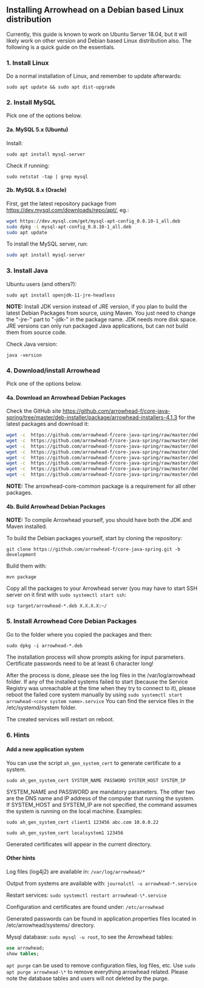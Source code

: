 ## Installing Arrowhead on a Debian based Linux distribution

Currently, this guide is known to work on Ubuntu Server 18.04, but it will likely work on other
version and Debian based Linux distribution also. The following is a quick guide on the essentials.

### 1. Install Linux

Do a normal installation of Linux, and remember to update afterwards:

`sudo apt update && sudo apt dist-upgrade`

### 2. Install MySQL

Pick one of the options below.

#### 2a. MySQL 5.x (Ubuntu)

Install:

`sudo apt install mysql-server`

Check if running:

`sudo netstat -tap | grep mysql`

#### 2b. MySQL 8.x (Oracle)

First, get the latest repository package from <https://dev.mysql.com/downloads/repo/apt/>, eg.:

```bash
wget https://dev.mysql.com/get/mysql-apt-config_0.8.10-1_all.deb
sudo dpkg -i mysql-apt-config_0.8.10-1_all.deb
sudo apt update
```

To install the MySQL server, run:

```bash
sudo apt install mysql-server
```

### 3. Install Java

Ubuntu users (and others?):

`sudo apt install openjdk-11-jre-headless`

**NOTE:** Install JDK version instead of JRE version, if you plan to build the latest Debian Packages from source, using Maven. You just need to 
change the "-jre-" part to "-jdk-" in the package name. JDK needs more disk space. JRE versions can only run packaged Java applications, but can 
not build them from source code.

Check Java version:

`java -version`

### 4. Download/install Arrowhead 

Pick one of the options below.

#### 4a. Download an Arrowhead Debian Packages 

Check the GitHub site <https://github.com/arrowhead-f/core-java-spring/tree/master/deb-installer/package/arrowhead-installers-4.1.3> for the latest packages and download
it: 

```bash
wget -c  https://github.com/arrowhead-f/core-java-spring/raw/master/deb-installer/package/arrowhead-installers-4.1.3/arrowhead-core-common_4.1.3.deb
wget -c  https://github.com/arrowhead-f/core-java-spring/raw/master/deb-installer/package/arrowhead-installers-4.1.3/arrowhead-authorization_4.1.3.deb
wget -c  https://github.com/arrowhead-f/core-java-spring/raw/master/deb-installer/package/arrowhead-installers-4.1.3/arrowhead-choreographer_4.1.3.deb
wget -c  https://github.com/arrowhead-f/core-java-spring/raw/master/deb-installer/package/arrowhead-installers-4.1.3/arrowhead-eventhandler_4.1.3.deb
wget -c  https://github.com/arrowhead-f/core-java-spring/raw/master/deb-installer/package/arrowhead-installers-4.1.3/arrowhead-gatekeeper_4.1.3.deb
wget -c  https://github.com/arrowhead-f/core-java-spring/raw/master/deb-installer/package/arrowhead-installers-4.1.3/arrowhead-gateway_4.1.3.deb
wget -c  https://github.com/arrowhead-f/core-java-spring/raw/master/deb-installer/package/arrowhead-installers-4.1.3/arrowhead-orchestrator_4.1.3.deb
wget -c  https://github.com/arrowhead-f/core-java-spring/raw/master/deb-installer/package/arrowhead-installers-4.1.3/arrowhead-serviceregistry_4.1.3.deb
```

**NOTE:** The arrowhead-core-common package is a requirement for all other packages.

#### 4b. Build Arrowhead Debian Packages

**NOTE:** To compile Arrowhead yourself, you should have both the JDK and Maven installed. 

To build the Debian packages yourself, start by cloning the repository:

`git clone https://github.com/arrowhead-f/core-java-spring.git -b development`

Build them with:

`mvn package`

Copy all the packages to your Arrowhead server (you may have to start SSH server on it first with `sudo systemctl start ssh`:

`scp target/arrowhead-*.deb X.X.X.X:~/`

### 5. Install Arrowhead Core Debian Packages

Go to the folder where you copied the packages and then:

`sudo dpkg -i arrowhead-*.deb`

The installation process will show prompts asking for input parameters. Certificate passwords need to be at least 6 
character long!

After the process is done, please see the log files in the /var/log/arrowhead folder. If any of the installed systems failed to start
(because the Service Registry was unreachable at the time when they try to connect to it), please reboot the failed core system manually by using
`sudo systemctl start arrowhead-<core system name>.service` You can find the service files in the /etc/systemd/system folder.

The created services will restart on reboot.

### 6. Hints

#### Add a new application system

You can use the script `ah_gen_system_cert` to generate certificate to a system.

```sudo ah_gen_system_cert SYSTEM_NAME PASSWORD SYSTEM_HOST SYSTEM_IP```

SYSTEM_NAME and PASSWORD are mandatory parameters. The other two are the DNS name and IP address of the computer that running 
the system. If SYSTEM_HOST and SYSTEM_IP are not specified, the command assumes the system is running on the local machine.
Examples:

```sudo ah_gen_system_cert client1 123456 abc.com 10.0.0.22```

```sudo ah_gen_system_cert localsystem1 123456```

Generated certificates will appear in the current directory.

#### Other hints

Log files (log4j2) are available in: `/var/log/arrowhead/*`

Output from systems are available with: `journalctl -u arrowhead-*.service`

Restart services: `sudo systemctl restart arrowhead-\*.service`

Configuration and certificates are found under: `/etc/arrowhead`

Generated passwords can be found in application.properties files located in /etc/arrowhead/systems/<system name>
directory.

Mysql database: `sudo mysql -u root`, to see the Arrowhead tables:

```SQL
use arrowhead;
show tables;
```

`apt purge` can be used to remove configuration files, log files, etc. Use `sudo apt purge arrowhead-\*` to
remove everything arrowhead related. Please note the database tables and users will not deleted by the purge.
